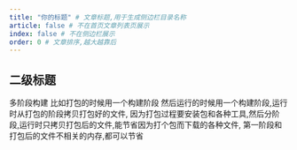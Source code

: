 ```yaml
---
title: "你的标题" # 文章标题,用于生成侧边栏目录名称
article: false # 不在首页文章列表页展示
index: false # 不在侧边栏展示
order: 0 # 文章排序,越大越靠后
---
```


## 二级标题

多阶段构建
比如打包的时候用一个构建阶段
然后运行的时候用一个构建阶段,运行时从打包的阶段拷贝打包好的文件,
因为打包过程要安装包和各种工具,然后分阶段,运行时只拷贝打包后的文件,能节省因为打个包而下载的各种文件, 第一阶段和打包后的文件不相关的内存,都可以节省


